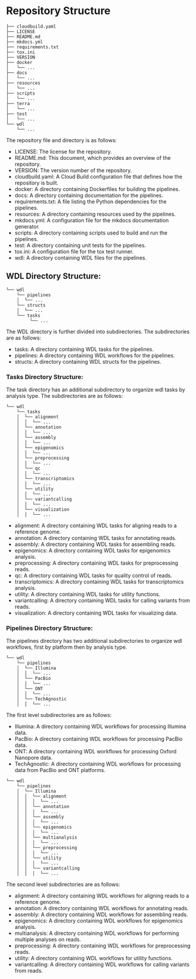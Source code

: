# Repository Structure

```angular2html
├── cloudbuild.yaml
├── LICENSE
├── README.md
├── mkdocs.yml
├── requirements.txt
├── tox.ini
├── VERSION
├── docker
│   └── ...
├── docs
│   └── ...
├── resources
│   └── ...
├── scripts
│   └── ...
├── terra
│   └── ...
├── test
│   └── ...
└── wdl
    └── ...
```


The repository file and directory is as follows:

* LICENSE: The license for the repository.
* README.md: This document, which provides an overview of the repository.
* VERSION: The version number of the repository.
* cloudbuild.yaml: A Cloud Build configuration file that defines how the repository is built.
* docker: A directory containing Dockerfiles for building the pipelines.
* docs: A directory containing documentation for the pipelines.
* requirements.txt: A file listing the Python dependencies for the pipelines.
* resources: A directory containing resources used by the pipelines.
* mkdocs.yml: A configuration file for the mkdocs documentation generator.
* scripts: A directory containing scripts used to build and run the pipelines.
* test: A directory containing unit tests for the pipelines.
* tox.ini: A configuration file for the tox test runner.
* wdl: A directory containing WDL files for the pipelines.

## WDL Directory Structure:

```angular2html
└── wdl
    └── pipelines
    │  └── ...
    └── structs
    │  └── ...
    └── tasks
         └── ...
```
The WDL directory is further divided into subdirectories. The subdirectories are as follows:
* tasks: A directory containing WDL tasks for the pipelines.
* pipelines: A directory containing WDL workflows for the pipelines.
* structs: A directory containing WDL structs for the pipelines.

### Tasks Directory Structure:  
The task directory has an additional subdirectory to organize wdl tasks by analysis type. The subdirectories are as follows:  

```angular2html
└── wdl
    └── tasks
    │  └── alignment
    │  │  └── ...
    │  └── annotation
    │  │  └── ...
    │  └── assembly
    │  │  └── ...
    │  └── epigenomics
    │  │  └── ...
    │  └── preprocessing
    │  │  └── ...
    │  └── qc
    │  │  └── ...
    │  └── transcriptomics
    │  │  └── ...
    │  └── utility
    │  │  └── ...
    │  └── variantcalling
    │  │  └── ...
    │  └── visualization
    │  │  └── ...
```

* alignment: A directory containing WDL tasks for aligning reads to a reference genome.
* annotation: A directory containing WDL tasks for annotating reads.
* assembly: A directory containing WDL tasks for assembling reads.
* epigenomics: A directory containing WDL tasks for epigenomics analysis.
* preprocessing: A directory containing WDL tasks for preprocessing reads.
* qc: A directory containing WDL tasks for quality control of reads.
* transcriptomics: A directory containing WDL tasks for transcriptomics analysis.
* utility: A directory containing WDL tasks for utility functions.
* variantcalling: A directory containing WDL tasks for calling variants from reads.
* visualization: A directory containing WDL tasks for visualizing data.

### Pipelines Directory Structure:
The pipelines directory has two additional subdirectories to organize wdl workflows, first by platform then by analysis type.  

```angular2html
└── wdl
    └── pipelines
    │  └── Illumina
    │  │  └── ...
    │  └── PacBio
    │  │  └── ...
    │  └── ONT
    │  │  └── ...
    │  └── TechAgnostic
    │  │  └── ...
```

The first level subdirectories are as follows:  

* Illumina: A directory containing WDL workflows for processing Illumina data.
* PacBio: A directory containing WDL workflows for processing PacBio data.
* ONT: A directory containing WDL workflows for processing Oxford Nanopore data.
* TechAgnostic: A directory containing WDL workflows for processing data from PacBio and ONT platforms.


```angular2html
└── wdl
    └── pipelines
    │  └── Illumina
    │  │  └── alignment
    │  │  │  └── ...
    │  │  └── annotation
    │  │  │  └── ...
    │  │  └── assembly
    │  │  │  └── ...
    │  │  └── epigenomics
    │  │  │  └── ...
    │  │  └── multianalysis
    │  │  │  └── ...
    │  │  └── preprocessing
    │  │  │  └── ...
    │  │  └── utility
    │  │  │  └── ...
    │  │  └── variantcalling
    │  │  │  └── ...
```

The second level subdirectories are as follows:  

* alignment: A directory containing WDL workflows for aligning reads to a reference genome.
* annotation: A directory containing WDL workflows for annotating reads.
* assembly: A directory containing WDL workflows for assembling reads.
* epigenomics: A directory containing WDL workflows for epigenomics analysis.
* multianalysis: A directory containing WDL workflows for performing multiple analyses on reads.
* preprocessing: A directory containing WDL workflows for preprocessing reads.
* utility: A directory containing WDL workflows for utility functions.
* variantcalling: A directory containing WDL workflows for calling variants from reads.
